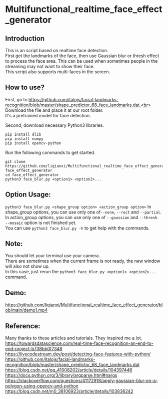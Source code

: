 # Multifunctional_realtime_face_effect_generator

## Introduction
This is an script based on realtime face detection. <br>
First get the landmarks of the face, then use Gaussian blur or thresh effect to process the face area. This can be used when sometimes people in the streaming may not want to show their face. <br>
This script also supports multi-faces in the screen.<br>

## How to use?
First, go to https://github.com/italojs/facial-landmarks-recognition/blob/master/shape_predictor_68_face_landmarks.dat.<br> 
Download the file and place it at our root folder.<br>
It's a pretrained model for face detection.

Second, download necessary Python3 libraries. 
```
pip install dlib
pip install numpy
pip install opencv-python
```
Run the following commands to get started.
```
git clone https://github.com/liqianxi/Multifunctional_realtime_face_effect_generator.git face_effect_generator
cd face_effect_generator
python3 face_blur.py <option1> <option2>...
```
## Option Usage:
```python3 face_blur.py <shape_group option> <action_group option>```
In shape_group options, you can use only one of```--none```, ```--rect``` and ```--partial```.<br>
In action_group options, you can use only one of ```--gaussian``` and ```--thresh```.<br>
```--mosaic``` option is not finished yet.<br>
You can use ```python3 face_blur.py -h``` to get help with the commands.<br>

## Note:
You should let your terminal use your camera.<br>
There are sometimes when the current frame is not ready, the new window will also not show up.<br> In this case, just rerun the ```python3 face_blur.py <option1> <option2>...``` command.

## Demo:
https://github.com/liqianxi/Multifunctional_realtime_face_effect_generator/blob/main/demo1.mp4 <br>

## Reference:
Many thanks to these articles and tutorials. They inspired me a lot.<br>
https://towardsdatascience.com/real-time-face-recognition-an-end-to-end-project-b738bb0f7348 <br>
https://livecodestream.dev/post/detecting-face-features-with-python/<br>
https://github.com/italojs/facial-landmarks-recognition/blob/master/shape_predictor_68_face_landmarks.dat<br>
https://blog.csdn.net/qq_41008202/article/details/104397446<br>
https://docs.python.org/3/library/argparse.html#nargs<br>
https://stackoverflow.com/questions/41172918/apply-gaussian-blur-on-a-polygon-using-opencv-and-python<br>
https://blog.csdn.net/m0_38106923/article/details/103836242<br>
